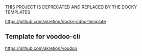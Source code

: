 THIS PROJECT IS DEPRECATED AND REPLACED BY THE DOCKY TEMPLATES

https://github.com/akretion/docky-odoo-template


## Template for voodoo-cli

https://github.com/akretion/voodoo

